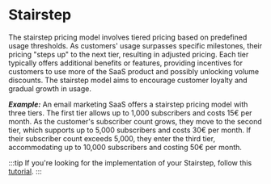 # Stairstep

The stairstep pricing model involves tiered pricing based on predefined usage thresholds. As customers' usage surpasses specific milestones, their pricing "steps up" to the next tier, resulting in adjusted pricing. Each tier typically offers additional benefits or features, providing incentives for customers to use more of the SaaS product and possibly unlocking volume discounts. The stairstep model aims to encourage customer loyalty and gradual growth in usage.

**_Example:_**
An email marketing SaaS offers a stairstep pricing model with three tiers. The first tier allows up to 1,000 subscribers and costs 15€ per month. As the customer's subscriber count grows, they move to the second tier, which supports up to 5,000 subscribers and costs 30€ per month. If their subscriber count exceeds 5,000, they enter the third tier, accommodating up to 10,000 subscribers and costing 50€ per month.

:::tip
If you're looking for the implementation of your Stairstep, follow this [tutorial](../../4-how-tos/1-stairstep/README.md).
:::
